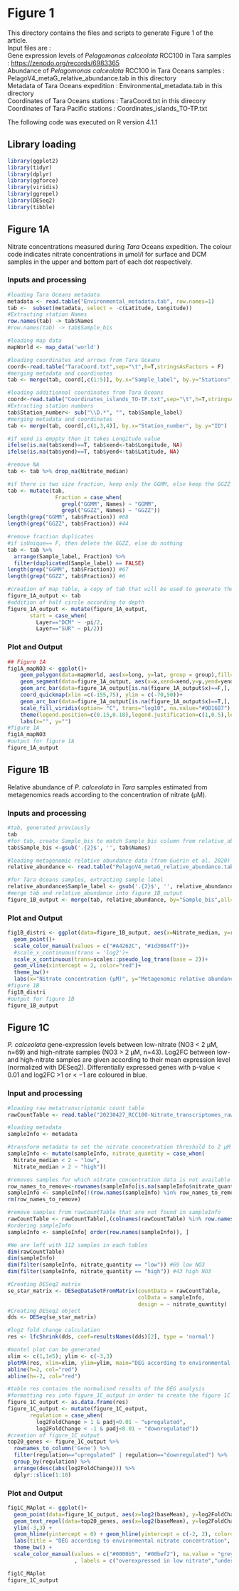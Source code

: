 # Figure 1
This directory contains the files and scripts to generate Figure 1 of the article.   
Input files are :  
Gene expression levels of *Pelagomonas calceolata* RCC100 in Tara samples : https://zenodo.org/records/6983365  
Abundance of *Pelagomonas calceolata* RCC100 in Tara Oceans samples : PelagoV4_metaG_relative_abundance.tab  in this directory  
Metadata of Tara Oceans expedition : Environmental_metadata.tab in this directory  
Coordinates of Tara Oceans stations : TaraCoord.txt in this direcory  
Coordinates of Tara Pacific stations : Coordinates_islands_TO-TP.txt 

The following code was executed on R version 4.1.1

## Library loading
```r
library(ggplot2)
library(tidyr) 
library(dplyr)
library(ggforce)
library(viridis)
library(ggrepel)
library(DESeq2)
library(tibble)
```

## Figure 1A
Nitrate concentrations measured during _Tara_ Oceans expedition. The colour code indicates nitrate concentrations in µmol/l for surface and DCM samples in the upper and bottom part of each dot respectively.

### Inputs and processing
```r
#loading Tara Oceans metadata
metadata <- read.table("Environmental_metadata.tab", row.names=1)
tab <-  subset(metadata, select = -c(Latitude, Longitude))
#Extracting station Names
row.names(tab) -> tab$Names
#row.names(tab) -> tab$Sample_bis

#loading map data
mapWorld <- map_data('world')

#loading coordinates and arrows from Tara Oceans
coord<-read.table("TaraCoord.txt",sep="\t",h=T,stringsAsFactors = F)
#merging metadata and coordinates
tab <- merge(tab, coord[,c(1:5)], by.x="Sample_label", by.y="Stations", all = T)

#loading additionnal coordinates from Tara Oceans
coord<-read.table("Coordinates_islands_TO-TP.txt",sep="\t",h=T,stringsAsFactors = F)
#Extracting station numbers
tab$Station_number<- sub("\\D.*", "", tab$Sample_label)
#merging metadata and coordinates
tab <- merge(tab, coord[,c(1,3,4)], by.x="Station_number", by.y="ID")

#if xend is emppty then it takes Longitude value
ifelse(is.na(tab$xend)==T, tab$xend<-tab$Longitude, NA)
ifelse(is.na(tab$yend)==T, tab$yend<-tab$Latitude, NA)

#remove NA
tab <- tab %>% drop_na(Nitrate_median)

#if there is two size fraction, keep only the GGMM, else keep the GGZZ in order to have a map without duplicates
tab <- mutate(tab,
               Fraction = case_when(
                 grepl("GGMM", Names) ~ "GGMM",
                 grepl("GGZZ", Names) ~ "GGZZ"))
length(grep("GGMM", tab$Fraction)) #68
length(grep("GGZZ", tab$Fraction)) #44

#remove fraction duplicates
#if isUnique== F, then delete the GGZZ, else do nothing
tab <- tab %>%
  arrange(Sample_label, Fraction) %>%
  filter(duplicated(Sample_label) == FALSE)
length(grep("GGMM", tab$Fraction)) #67
length(grep("GGZZ", tab$Fraction)) #6

#creation of map_table, a copy of tab that will be used to generate the map (figure 1A)
figure_1A_output <- tab
#addition of half circle according to depth
figure_1A_output <- mutate(figure_1A_output,
       start = case_when(
         Layer=="DCM" ~ -pi/2,
         Layer=="SUR" ~ pi/2))
```

### Plot and Output
```r
## Figure 1A 
fig1A_mapNO3 <- ggplot()+
    geom_polygon(data=mapWorld, aes(x=long, y=lat, group = group),fill="grey70",color="grey70") + 
    geom_segment(data=figure_1A_output, aes(x=x,xend=xend,y=y,yend=yend),linewidth=0.1,arrow=arrow(length = unit(1, "mm")))+ 
    geom_arc_bar(data=figure_1A_output[is.na(figure_1A_output$x)==F,], aes(x0 = x, y0 = y, r0 = 0, r=4, start = start, end = start + pi, fill = Nitrate_median),color = NA) + # r = normalised_metaT
    coord_quickmap(xlim =c(-155,75), ylim = c(-70,50))+
    geom_arc_bar(data=figure_1A_output[is.na(figure_1A_output$x)==T,], aes(x0 = Longitude, y0 = Latitude, r0 = 0, r = 4, start = start, end = start + pi, fill = Nitrate_median),color = NA) +
    scale_fill_viridis(option= "C", trans="log10", na.value="#0D1687") +
    theme(legend.position=c(0.15,0.18),legend.justification=c(1,0.5),legend.background=element_rect(fill="white",color="black",size=0.1)) + theme_bw() +
    labs(x="", y="")
#figure 1A
fig1A_mapNO3
#output for figure 1A
figure_1A_output
```

## Figure 1B
Relative abundance of _P. calceolata_ in _Tara_ samples estimated from metagenomics reads according to the concentration of nitrate (µM).

### Inputs and processing
```r
#tab, generated previously
tab
#for tab, create Sample_bis to match Sample_bis column from relative_abundance
tab$Sample_bis <-gsub('.{2}$', '', tab$Names)

#loading metagenomic relative abundance data (from Guérin et al. 2020)
relative_abundance <- read.table("PelagoV4_metaG_relative_abundance.tab", header=T)

#for Tara Oceans samples, extracting sample label 
relative_abundance$Sample_label <- gsub('.{2}$', '', relative_abundance$Sample_bis)
#merge tab and relative_abundance into figure_1B_output
figure_1B_output <- merge(tab, relative_abundance, by="Sample_bis",all=F)

```
### Plot and Output
```r
fig1B_distri <- ggplot(data=figure_1B_output, aes(x=Nitrate_median, y=relative_abundance,color=Layer)) +
  geom_point()+
  scale_color_manual(values = c("#A4262C", "#1d3084ff"))+
  #scale_x_continuous(trans = 'log2')+
  scale_x_continuous(trans=scales::pseudo_log_trans(base = 2))+
  geom_vline(xintercept = 2, color="red")+
  theme_bw()+
  labs(x="Nitrate concentration (µM)", y="Metagenomic relative abundance")
#figure 1B
fig1B_distri
#output for figure 1B
figure_1B_output
```
## Figure 1C
_P. calceolata_ gene-expression levels between low-nitrate (NO3 < 2 µM, n=69) and high-nitrate samples (NO3 > 2 µM, n=43). Log2FC between low- and high-nitrate samples are given according to their mean expression level (normalized with DESeq2). Differentially expressed genes with p-value < 0.01 and log2FC >1 or < −1 are coloured in blue.

### Input and processing
```r
#loading raw metatranscriptomic count table
rawCountTable <- read.table("20230427_RCC100-Nitrate_transcriptomes_rawcounts.tsv", check.names=FALSE)

#loading metadata
sampleInfo <- metadata

#transform metadata to set the nitrate concentration threshold to 2 µM
sampleInfo <- mutate(sampleInfo, nitrate_quantity = case_when(
  Nitrate_median < 2 ~ "low",
  Nitrate_median > 2 ~ "high"))

#removes samples for which nitrate concentration data is not available 
row_names_to_remove<-rownames(sampleInfo[is.na(sampleInfo$nitrate_quantity)==T,])
sampleInfo <- sampleInfo[!(row.names(sampleInfo) %in% row_names_to_remove),]
rm(row_names_to_remove)

#remove samples from rawCountTable that are not found in sampleInfo
rawCountTable <- rawCountTable[,(colnames(rawCountTable) %in% row.names(sampleInfo))]
#ordering sampleInfo
sampleInfo <- sampleInfo[ order(row.names(sampleInfo)), ]

#We are left with 112 samples in each tables
dim(rawCountTable)
dim(sampleInfo)
dim(filter(sampleInfo, nitrate_quantity == "low")) #69 low NO3
dim(filter(sampleInfo, nitrate_quantity == "high")) #43 high NO3

#Creating DESeq2 matrix
se_star_matrix <- DESeqDataSetFromMatrix(countData = rawCountTable,
                                         colData = sampleInfo,
                                         design = ~ nitrate_quantity)
#Creating DESeq2 object
dds <- DESeq(se_star_matrix)

#log2 fold change calculation
res <- lfcShrink(dds, coef=resultsNames(dds)[2], type = 'normal')

#mantel plot can be generated
xlim <- c(1,1e5); ylim <- c(-3,3)
plotMA(res, xlim=xlim, ylim=ylim, main="DEG according to environmental nitrate concentration", alpha=0.01)
abline(h=2, col="red")
abline(h=-2, col="red")

#table res contains the normalised results of the DEG analysis
#formatting res into figure_1C_output in order to create the figure 1C
figure_1C_output <- as.data.frame(res)
figure_1C_output <- mutate(figure_1C_output,
       regulation = case_when(
         log2FoldChange > 1 & padj<0.01 ~ "upregulated",
         log2FoldChange < -1 & padj<0.01 ~ "downregulated"))
#creation of figure_1C_output
top20_genes <- figure_1C_output %>%
  rownames_to_column('Gene') %>%
  filter(regulation=="upregulated" | regulation=="downregulated") %>%
  group_by(regulation) %>%
  arrange(desc(abs(log2FoldChange))) %>% 
  dplyr::slice(1:10)
```

### Plot and Output
```r
fig1C_MAplot <- ggplot()+  
  geom_point(data=figure_1C_output, aes(x=log2(baseMean), y=log2FoldChange, color=regulation), size=1)+  
  geom_text_repel(data=top20_genes, aes(x=log2(baseMean), y=log2FoldChange, label=Gene), size=3, point.size = NA) +
  ylim(-3,3) +
  geom_hline(yintercept = 0) + geom_hline(yintercept = c(-2, 2), color="red") +
  labs(title = "DEG according to environmental nitrate concentration", x="Mean of normalized count (TPM)", y="log2FC") +
  theme_bw() + 
  scale_color_manual(values = c("#0000b5", "#00bef2"), na.value = "grey80",name = "padj"
                     , labels = c("overexpressed in low nitrate","underexpressed in low nitrate",  "non significative"))

fig1C_MAplot
figure_1C_output
```
